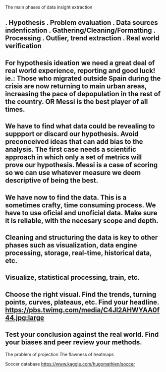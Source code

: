 The main phases of data insight extraction


. Hypothesis
. Problem evaluation
. Data sources indenfication
. Gathering/Cleaning/Formatting
. Processing
. Outlier, trend extraction
. Real world verification
-------
For hypothesis ideation we need a great deal of real world experience, reporting and good luck!
ie.: Those who migrated outside Spain during the crisis are now returning to main urban areas, increasing the pace of depopulation in the rest of the country.
OR
Messi is the best player of all times.
-------
We have to find what data could be revealing to suppport or discard our hypothesis. Avoid preconceived ideas that can add bias to the analysis. The first case needs a scientific approach in which only a set of metrics will prove our hypothesis. Messi is a case of scoring so we can use whatever measure we deem descriptive of being the best. 
--------
We have now to find the data. This is a sometimes crafty, time consuming process. We have to use oficial and unoficial data. Make sure it is reliable, with the necesary scope and depth.
--------
Cleaning and structuring the data is key to other phases such as visualization, data engine processing, storage, real-time, historical data, etc.
--------
Visualize, statistical processing, train, etc.
--------
Choose the right visual. Find the trends, turning points, curves, plateaus, etc. Find your headline.
https://pbs.twimg.com/media/C4Jl2AHWYAA0f44.jpg:large
--------
Test your conclusion against the real world. Find your biases and  peer review your methods.
--------


The problem of projection
The flawness of heatmaps

Soccer database
 https://www.kaggle.com/hugomathien/soccer
